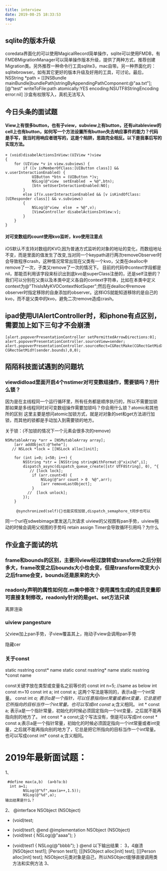 ```yaml
---
title: interview
date: 2019-08-25 18:33:53
tags:
---
```



## sqlite的版本升级
coredata界面化的可以使用MagicalRecord简单操作，sqlite可以使用FMDB，有FMDBMigrationManager可以简单操作版本升级，提供了两种方式，推荐创建Migration类。另外推荐一种命令行工具sqlite3，mac自带。另一种界面化的：sqlitebrowser。如有其它更好的版本升级及好用的工具，可讨论。最后，   NSString *path = [[[NSBundle mainBundle]bundlePath]stringByAppendingPathComponent:@"aa.txt"];
[@"test" writeToFile:path atomically:YES encoding:NSUTF8StringEncoding error:nil] 沙盒有权限写入，真机无法写入

## 今日头条的面试题
#### View上有很多button，也有子view，subview上有button，还有uitableview的cell上也有button，如何写一个方法设置所有button失去响应事件的能力？代码是手写，我当时用响应者琏写的，这是个陷阱，思路完全相反。以下是我事后写的实现方法。

```
+ (void)disabelActionsInView:(UIView *)view
{
    for (UIView *v in view.subviews) {
        if ([v isMemberOfClass:[UIButton class]] && v.userInteractionEnabled) {
            UIButton *btn = (UIButton *)v;
            NSLog(@"view  setEnabled  = %@",btn);
            [btn setUserInteractionEnabled:NO];
        }
        else if(v.userInteractionEnabled && [v isKindOfClass:[UIResponder class]] && v.subviews)
        {
            NSLog(@"view  else  = %@",v);
            [ViewController disabelActionsInView:v];
        }
    }
}

```

#### 对可变数组的count使用kvo监听，kvo使用注意点
iOS默认不支持对数组的KVO,因为普通方式监听的对象的地址的变化，而数组地址不变，而是里面的值发生了改变,当对同一个keypath进行两次removeObserver时会导致程序crash，这种情况常常出现在父类有一个kvo，父类在dealloc中remove了一次，子类又remove了一次的情况下。
目前的代码中context字段都是nil，那能否利用该字段来标识出到底kvo是superClass注册的，还是self注册的？我们可以分别在父类以及本类中定义各自的context字符串，比如在本类中定义context为@"ThisIsMyKVOContextNotSuper";然后在dealloc中remove observer时指定移除的自身添加的observer。这样iOS就能知道移除的是自己的kvo，而不是父类中的kvo，避免二次remove造成crash。


## ipad使用UIAlertController时，和iphone有点区别，需要加上如下三句才不会崩溃

```
[alert.popoverPresentationController setPermittedArrowDirections:0];
alert.popoverPresentationController.sourceView=sender;
alert.popoverPresentationController.sourceRect=CGRectMake(CGRectGetMidX(sender.bounds), CGRectGetMidY(sender.bounds),0,0);
```

## 陌陌科技面试遇到的问题坑
### viewdidload里面开启4个nstimer对可变数组操作，需要锁吗？用什么锁？
因为是在主线程同一个运行循环里，所有任务都是顺序执行的，所以不需要加锁
那如果是多线程同时对可变数组操作需要加锁吗？你会用什么锁？atomic和其他所的区别
这里主要是想问atomic加锁方式，就是对对象的set和get方法进行加锁，而其他的锁都是手动加入到需要锁的地方。

关于锁：(不加锁的情况下一个元素会很多次的remove)
  
``` 
NSMutableArray *arr = [NSMutableArray array];
    [arr addObject:@"hehe"];
   // NSLock *lock = [[NSLock alloc]init];

    for (int i=0; i<50; i++) {
        NSString *str = [NSString stringWithFormat:@"xixi%d",i];
        dispatch_async(dispatch_queue_create([str UTF8String], 0), ^{
           // [lock lock];
            if (arr.count>0) {
                NSLog(@"arr count > 0  %@",arr);
                [arr removeLastObject];
            }
          //  [lock unlock];
        });
    }
    
     @synchronized(self){}也能实现加锁,dispatch_semaphore_t同步也可以

```
同一个url在sdwebimage里发送几次请求
uiview的父视图有pan手势，uiview拖动的时候会调用父视图的手势吗
retain assign Timer会导致循环引用吗？为什么

## 作业盒子面试的坑
### frame和bounds的区别，主要问view经过旋转或transform之后分别多大，frame改变之后bounds大小也会变，但是transform改变大小之后frame会变，bounds还是原来的大小

### readonly声明的属性如何在.m类中修改？使用属性生成的成员变量即可直接复制修改，readonly针对的是get、set方法只读

离屏渲染
 
### uiview pangesture
父view加上pan手势，子view覆盖其上，拖动子view会调用pan手势

隐藏cer

### 关于const
static nsstring const* name
static const nsstring* name
static nsstring *const name

const关键字放在类型或变量名之前等价的
const int n=5; //same as below
int const m=10
const int a; int const a; 这两个写法是等同的，表示a是一个int常量。
const int *a; 表示a是一个指针，可以任意指向int常量或者int变量，它总是把它所指向的目标当作一个int常量。也可以写成int const* a;含义相同。
int * const a; 表示a是一个指针常量，初始化的时候必须固定指向一个int变量，之后就不能再指向别的地方了。
int const * a const;这个写法没有，倒是可以写成int const * const a;表示a是一个指针常量，初始化的时候必须固定指向一个int常量或者int变量，之后就不能再指向别的地方了，它总是把它所指向的目标当作一个int常量。也可以写成const int* const a;含义相同。

# 2019年最新面试题：
1、
```
 #define max(a,b)  (a>b?a:b)
  int a=1;
        NSLog(@"%f",max(a++,1.5));
        NSLog(@"%d",a);
输出结果是什么？
```
2、
@interface NSObject (NSObject)
- (void)test;
+ (void)test1;
@end
@implementation NSObject  (NSObject)
+ (void)test
{
    NSLog(@"aaaa");
}
- (void)test1
{
    NSLog(@"bbbb");
}
@end
以下输出结果： 3，4崩溃
  [NSObject test1];
    [Person test1];
   [[[NSObject alloc]init] test];
   [[[Person alloc]init] test];
NSObject元类对象是自己，所以NSObject能够直接调用类方法和实例方法
3、




